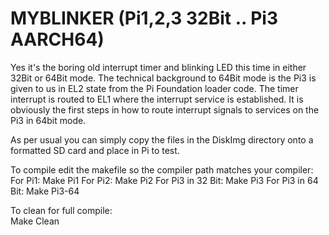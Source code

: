 # MYBLINKER (Pi1,2,3 32Bit .. Pi3 AARCH64)
Yes it's the boring old interrupt timer and blinking LED this time in either 32Bit or 64Bit mode. The technical background to 64Bit mode is the Pi3 is given to us in EL2 state from the Pi Foundation loader code. The timer interrupt is routed to EL1 where the interrupt service is established. It is obviously the first steps in how to route interrupt signals to services on the Pi3 in 64bit mode. 
>
As per usual you can simply copy the files in the DiskImg directory onto a formatted SD card and place in Pi to test.

To compile edit the makefile so the compiler path matches your compiler:
For Pi1: 
     Make Pi1
For Pi2:
     Make Pi2
For Pi3 in 32 Bit:
     Make Pi3
For Pi3 in 64 Bit:
     Make Pi3-64
     
To clean for full compile:     
Make Clean
     

